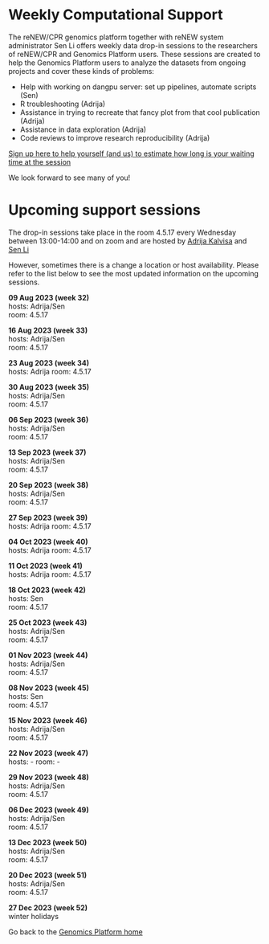 # Weekly Computational Support 

The reNEW/CPR genomics platform together with reNEW system administrator Sen Li offers weekly data drop-in sessions to the researchers of reNEW/CPR and Genomics Platform users. These sessions are created to help the Genomics Platform users to analyze the datasets from ongoing projects and cover these kinds of problems:
 
- Help with working on dangpu server: set up pipelines, automate scripts (Sen)
- R troubleshooting (Adrija)
- Assistance in trying to recreate that fancy plot from that cool publication (Adrija)
- Assistance in data exploration (Adrija)
- Code reviews to improve research reproducibility (Adrija)

[Sign up here to help yourself (and us) to estimate how long is your waiting time at the session](https://forms.office.com/e/Xz1NZxXAgX)

We look forward to see many of you!

# Upcoming support sessions

The drop-in sessions take place in the room 4.5.17 every Wednesday between 13:00-14:00 and on zoom and are hosted by [Adrija Kalvisa](https://renew.ku.dk/people/?id=645384&vis=medarbejder) and [Sen Li](https://renew.ku.dk/people/?pure=en/persons/458863)

However, sometimes there is a change a location or host availability. Please refer to the list below to see the most updated information on the upcoming sessions.  

**09 Aug 2023 (week 32)**  
hosts: Adrija/Sen  
room: 4.5.17  

**16 Aug 2023 (week 33)**  
hosts: Adrija/Sen  
room: 4.5.17  

**23 Aug 2023 (week 34)**  
hosts: Adrija 
room: 4.5.17  

**30 Aug 2023 (week 35)**  
hosts: Adrija/Sen  
room: 4.5.17  

**06 Sep 2023 (week 36)**  
hosts: Adrija/Sen  
room: 4.5.17  

**13 Sep 2023 (week 37)**  
hosts: Adrija/Sen  
room: 4.5.17  

**20 Sep 2023 (week 38)**  
hosts: Adrija/Sen  
room: 4.5.17  

**27 Sep 2023 (week 39)**  
hosts: Adrija
room: 4.5.17  

**04 Oct 2023 (week 40)**  
hosts: Adrija
room: 4.5.17  

**11 Oct 2023 (week 41)**  
hosts: Adrija
room: 4.5.17  

**18 Oct 2023 (week 42)**  
hosts: Sen  
room: 4.5.17  

**25 Oct 2023 (week 43)**  
hosts: Adrija/Sen  
room: 4.5.17  

**01 Nov 2023 (week 44)**  
hosts: Adrija/Sen  
room: 4.5.17  

**08 Nov 2023 (week 45)**  
hosts: Sen  
room: 4.5.17  

**15 Nov 2023 (week 46)**  
hosts: Adrija/Sen  
room: 4.5.17  

**22 Nov 2023 (week 47)**  
hosts: - 
room: - 

**29 Nov 2023 (week 48)**  
hosts: Adrija/Sen  
room: 4.5.17  

**06 Dec 2023 (week 49)**  
hosts: Adrija/Sen  
room: 4.5.17  

**13 Dec 2023 (week 50)**  
hosts: Adrija/Sen  
room: 4.5.17  

**20 Dec 2023 (week 51)**  
hosts: Adrija/Sen  
room: 4.5.17  

**27 Dec 2023 (week 52)**  
winter holidays  

Go back to the [Genomics Platform home](https://sundgenomics.github.io)
